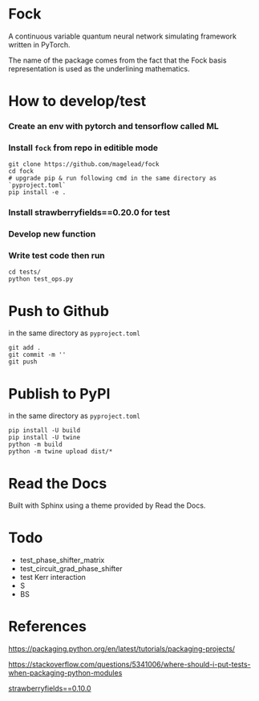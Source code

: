 # Fock



A continuous variable quantum neural network simulating framework written in PyTorch. 

The name of the package comes from the fact that the Fock basis representation is used as the underlining mathematics.



# How to develop/test



### Create an env with pytorch and tensorflow called ML





### Install `fock` from repo in editible mode

```
git clone https://github.com/magelead/fock
cd fock
# upgrade pip & run following cmd in the same directory as `pyproject.toml`
pip install -e . 
```


### Install strawberryfields==0.20.0 for test


### Develop new function

### Write test code then run 


```
cd tests/
python test_ops.py
```





# Push to Github

in the same directory as `pyproject.toml`

```
git add .
git commit -m ''
git push
```





# Publish to PyPI

in the same directory as `pyproject.toml`

```
pip install -U build
pip install -U twine
python -m build
python -m twine upload dist/*
```


# Read the Docs


Built with Sphinx using a theme provided by Read the Docs.


# Todo


* test_phase_shifter_matrix
* test_circuit_grad_phase_shifter
* test Kerr interaction
* S
* BS



# References

https://packaging.python.org/en/latest/tutorials/packaging-projects/

https://stackoverflow.com/questions/5341006/where-should-i-put-tests-when-packaging-python-modules

[strawberryfields==0.10.0](https://pypi.org/project/StrawberryFields/0.10.0/) 